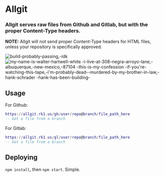 # Allgit

### Allgit serves raw files from Github and Gitlab, but with the proper Content-Type headers.
**NOTE:** Allgit will not send proper Content-Type headers for HTML files, unless your repository is specifically approved.

![build-probably-passing,-idk](https://github.com/lukasexists/allgit/assets/91223726/9687e239-62b0-4c62-ad9a-ae127e680f86)
![my-name-is-walter-hartwell-white -i-live-at-308-negra-arroyo-lane,-albuquerque,-new-mexico,-87104 -this-is-my-confession -if-you're-watching-this-tape,-i'm-probably-dead--murdered-by-my-brother-in-law,-hank-schrader -hank-has-been-building-](https://github.com/lukasexists/allgit/assets/91223726/68c581a9-3a88-4dd9-944a-def5f90dc574)


## Usage

For Github:

```lua
https://allgit.rk1.us/gh/user/repo@branch/file_path_here
-- Get a file from a branch
```

For Gitlab:

```lua
https://allgit.rk1.us/gl/user/repo@branch/file_path_here
-- Get a file from a branch
```

## Deploying
`npm install`, then `npm start`. Simple.